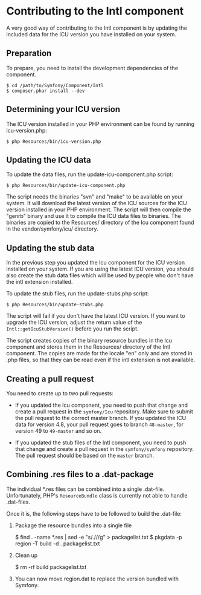 Contributing to the Intl component
==================================

A very good way of contributing to the Intl component is by updating the
included data for the ICU version you have installed on your system.

Preparation
-----------

To prepare, you need to install the development dependencies of the component.

    $ cd /path/to/Symfony/Component/Intl
    $ composer.phar install --dev

Determining your ICU version
---------------------------

The ICU version installed in your PHP environment can be found by running
icu-version.php:

    $ php Resources/bin/icu-version.php

Updating the ICU data
---------------------

To update the data files, run the update-icu-component.php script:

    $ php Resources/bin/update-icu-component.php

The script needs the binaries "svn" and "make" to be available on your system.
It will download the latest version of the ICU sources for the ICU version
installed in your PHP environment. The script will then compile the "genrb"
binary and use it to compile the ICU data files to binaries. The binaries are
copied to the Resources/ directory of the Icu component found in the
vendor/symfony/icu/ directory.

Updating the stub data
----------------------

In the previous step you updated the Icu component for the ICU version
installed on your system. If you are using the latest ICU version, you should
also create the stub data files which will be used by people who don't have
the intl extension installed.

To update the stub files, run the update-stubs.php script:

    $ php Resources/bin/update-stubs.php

The script will fail if you don't have the latest ICU version. If you want to
upgrade the ICU version, adjust the return value of the
`Intl::getIcuStubVersion()` before you run the script.

The script creates copies of the binary resource bundles in the Icu component
and stores them in the Resources/ directory of the Intl component. The copies
are made for the locale "en" only and are stored in .php files, so that they
can be read even if the intl extension is not available.

Creating a pull request
-----------------------

You need to create up to two pull requests:

* If you updated the Icu component, you need to push that change and create a
  pull request in the `symfony/Icu` repository. Make sure to submit the pull
  request to the correct master branch. If you updated the ICU data for version
  4.8, your pull request goes to branch `48-master`, for version 49 to
  `49-master` and so on.

* If you updated the stub files of the Intl component, you need to push that
  change and create a pull request in the `symfony/symfony` repository. The
  pull request should be based on the `master` branch.

Combining .res files to a .dat-package
--------------------------------------

The individual *.res files can be combined into a single .dat-file.
Unfortunately, PHP's `ResourceBundle` class is currently not able to handle
.dat-files.

Once it is, the following steps have to be followed to build the .dat-file:

1. Package the resource bundles into a single file

   $ find . -name *.res | sed -e "s/\.\///g" > packagelist.txt
   $ pkgdata -p region -T build -d . packagelist.txt

2. Clean up

   $ rm -rf build packagelist.txt

3. You can now move region.dat to replace the version bundled with Symfony.
